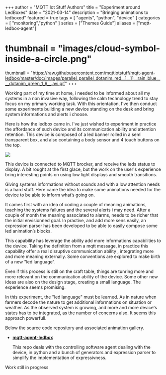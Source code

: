 +++
author = "MQTT Iot Stuff Authors"
title = "Experiment around LedBoxes"
date = "2021-03-14"
description = "Bringing animations to ledboxed"
featured = true
tags = [
    "agents", "python", "device"
]
categories = [
    "monitoring","python"
]
series = ["Themes Guide"]
aliases = ["mqtt-ledbox-agent"]
# thumbnail = "images/cloud-symbol-inside-a-circle.png"
thumbnail = "https://raw.githubusercontent.com/mqttiotstuff/mqtt-agent-ledbox/master/doc/images/parallel_parallel_dotanim_red__1__11__rain_blue____dotanim_green_1_9__.avi.gif"
+++

Working part of my time at home, i needed to be informed about all my systems in a non invasive way,  following the calm technology trend to stay focus on my primary working task. With this orientation,  I've then conduct some experiments building a new device standing on the desk and bring system informations and alerts i choose.

Here is how the ledbox came in. I've just wished to experiment in practice the affordance of such device and its communication ability and attention retention. This device is composed of a led banner rolled in a semi transparent box, and also containing a body sensor and 4 touch buttons on the top.

![](https://raw.githubusercontent.com/mqttiotstuff/MyMQTTNodeIOT/master/hardware/SimpleDevice05/ledbox2.jpg)


This device is connected to MQTT brocker, and receive the leds status to display. A bit rought at the first glace, but the work on the user's experience bring interesting points on using low light displays and smooth transitions.

<!--more-->

Giving systems informations without sounds and with a low attention needs is a hard stuff. Here came the idea to make some animations needed for the device to be able to inform what’s going on.



It cames first with an idea of coding a couple of meaning animations, teaching the systems failures and the several alerts i may need.
After a couple of month the meaning associated to alarms, needs to be richer that the initial envisionned goal. In practive, and add more sens easily, an expression parser has been developed to be able to easily compose some led animation’s blocks. 


This capability has leverage the ability add more informations capabilities to the device. Taking the definition from a mqtt message, in practice this capability offer a real disruptive communication ability , integrating more and more meaning externally.  Some conventions are explored to make birth of a new "led language".

Even if this process is still on the craft table, things are tunring more and more relevant on the communication ability of the device. Some other new ideas are also on the design stage, creating a small language. The experience seems promising.

In this experiment, the "led language" must be learned.  As in nature when farmers decode the nature to get additional informations on situation or weather. 
As the observed system is growing, and more and more device's states has to be integrated, as the number of concerns also. It seems this approach powerfull.

Below the source code repository and associated animation gallery. 

- __[mqtt-agent-ledbox](https://github.com/mqttiotstuff/mqtt-agent-ledbox)__

	This repo deals with the controlling software agent dealing with the device, in python and a bunch of generators  and expression parser to simplify the implementation of expressivness.

Work still in progress

